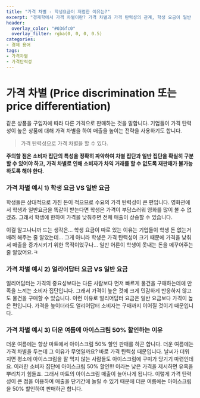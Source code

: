 ```yaml
---
title: "가격 차별 - 학생요금이 저렴한 이유는?"
excerpt: "경제학에서 가격 차별이란? 가격 차별과 가격 탄력성의 관계, 학생 요금이 일반 요금보다 저렴한 이유에 대해 알아보자."
header:
  overlay_color: "#036fc0"
  overlay_filter: rgba(0, 0, 0, 0.5)
categories:
- 경제 용어
tags:
- 가격차별
- 가격탄력성
---
```


# 가격 차별 (Price discrimination 또는 price differentiation)

같은 상품을 구입자에 따라 다른 가격으로 판매하는 것을 말합니다. 기업들이 가격 탄력성이 높은 상품에 대해 가격 차별을 하여 매출을 높이는 전략을 사용하기도 합니다.


> 가격 탄력성으로 가격 차별을 할 수 있다.

**주의할 점은 소비자 집단의 특성을 정확히 파악하여 차별 집단과 일반 집단을 확실히 구분할 수 있어야 하고, 가격 차별로 인해 소비자가 차익 거래를 할 수 없도록 재판매가 불가능하도록 해야 한다.**


### 가격 차별 예시 1) 학생 요금 VS 일반 요금

학생들은 상대적으로 가진 돈이 적으므로 수요의 가격 탄력성이 큰 편입니다. 영화관에서 학생과 일반요금을 똑같이 받는다면 학생은 가격이 부담스러워 영화를 많이 볼 수 없겠죠. 그래서 학생에 한하여 가격을 낮춰주면 전체 매출이 상승할 수 있습니다.

이걸 알고나니까 드는 생각은... 학생 요금이 따로 있는 이유는 기업들이 학생 돈 없는거 배려 해주는 줄 알았는데... 그게 아니라 학생은 가격 탄력성이 크기 때문에 가격을 낮춰서 매출을 증가시키기 위한 목적이었구나... 일반 어른이 학생이 못내는 돈을 메꾸어주는 줄 알았어요.ㅋ



### 가격 차별 예시 2) 얼리어답터 요금 VS 일반 요금

얼리어답터는 가격의 중요성보다는 다른 사람보다 먼저 빠르게 물건을 구매하는데에 만족을 느끼는 소비자 집단입니다. 그래서 가격이 높은 것에 크게 민감하게 반응하지 않고도 물건을 구매할 수 있습니다. 이런 이유로 얼리어답터 요금은 일반 요금보다 가격이 높은 편입니다. 가격을 높이더라도 얼리어답터 소비자는 구매까지 이어질 것이기 때문입니다.



### 가격 차별 예시 3) 더운 여름에 아이스크림 50% 할인하는 이유

더운 여름에는 항상 마트에서 아이스크림 50% 할인 판매를 하곤 합니다. 더운 여름에는 가격 차별을 두는데 그 이유가 무엇일까요? 바로 가격 탄력성 때문입니다. 날씨가 더워지면 평소에 아이스크림을 잘 먹지 않는 사람들도 아이스크림에 구미가 당기기 마련인데요. 이러한 소비자 집단에 아이스크림 50% 할인!!! 이라는 낮은 가격을 제시하면 유혹을 뿌리치기 힘들죠. 그래서 마트의 아이스크림 매출이 늘어나게 됩니다. 이렇게 가격 탄력성이 큰 점을 이용하여 매출을 단기간에 늘릴 수 있기 때문에 더운 여름에는 아이스크림을 50% 할인하여 판매하곤 합니다.




﻿
